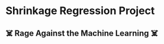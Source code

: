 # Shrinkage Regression Project
## :skull_and_crossbones: Rage Against the Machine Learning :skull_and_crossbones:	
